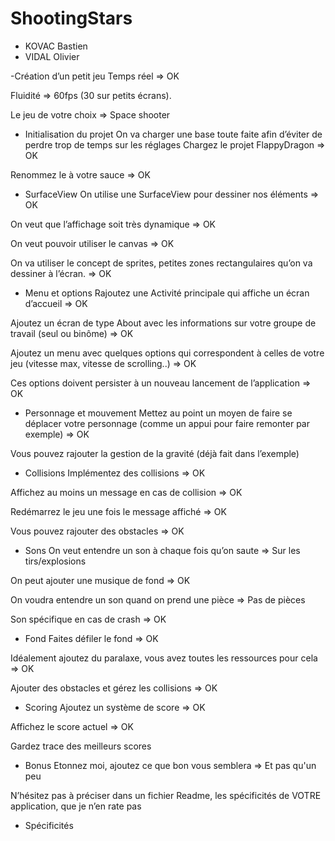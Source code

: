# ShootingStars
- KOVAC Bastien
- VIDAL Olivier

 -Création d’un petit jeu
Temps réel => OK

Fluidité => 60fps (30 sur petits écrans).

Le jeu de votre choix => Space shooter

- Initialisation du projet
On va charger une base toute faite afin d’éviter de perdre trop de temps sur les réglages
Chargez le projet FlappyDragon => OK

Renommez le à votre sauce => OK


- SurfaceView
On utilise une SurfaceView pour dessiner nos éléments => OK

On veut que l’affichage soit très dynamique => OK

On veut pouvoir utiliser le canvas => OK

On va utiliser le concept de sprites, petites zones rectangulaires qu’on va dessiner à l’écran. => OK

- Menu et options
Rajoutez une Activité principale qui affiche un écran d’accueil => OK

Ajoutez un écran de type About avec les informations sur votre groupe de travail (seul ou binôme) => OK

Ajoutez un menu avec quelques options qui correspondent à celles de votre jeu (vitesse max, vitesse de scrolling..) => OK

Ces options doivent persister à un nouveau lancement de l’application => OK

- Personnage et mouvement
Mettez au point un moyen de faire se déplacer votre personnage (comme un appui pour faire remonter par exemple) => OK

Vous pouvez rajouter la gestion de la gravité (déjà fait dans l’exemple)

- Collisions
Implémentez des collisions => OK

Affichez au moins un message en cas de collision => OK

Redémarrez le jeu une fois le message affiché => OK

Vous pouvez rajouter des obstacles => OK

- Sons
On veut entendre un son à chaque fois qu’on saute => Sur les tirs/explosions

On peut ajouter une musique de fond => OK

On voudra entendre un son quand on prend une pièce => Pas de pièces

Son spécifique en cas de crash => OK

- Fond
Faites défiler le fond => OK

Idéalement ajoutez du paralaxe, vous avez toutes les ressources pour cela => OK

Ajouter des obstacles et gérez les collisions => OK

- Scoring
Ajoutez un système de score => OK

Affichez le score actuel => OK

Gardez trace des meilleurs scores

- Bonus
Etonnez moi, ajoutez ce que bon vous semblera => Et pas qu'un peu

N’hésitez pas à préciser dans un fichier Readme, les spécificités de VOTRE application, que je n’en rate pas

- Spécificités



